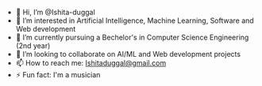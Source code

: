 - 👋 Hi, I’m @Ishita-duggal
- 👀 I’m interested in Artificial Intelligence, Machine Learning, Software and Web development
- 🌱 I’m currently pursuing a Bechelor's in Computer Science Engineering (2nd year)
- 💞️ I’m looking to collaborate on AI/ML and Web development projects
- 📫 How to reach me: Ishitaduggal@gmail.com
- ⚡ Fun fact: I'm a musician

<!---
Ishita-duggal/Ishita-duggal is a ✨ special ✨ repository because its `README.md` (this file) appears on your GitHub profile.
You can click the Preview link to take a look at your changes.
--->
